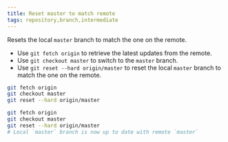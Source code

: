 ```yaml
---
title: Reset master to match remote
tags: repository,branch,intermediate
---
```


Resets the local `master` branch to match the one on the remote.

- Use `git fetch origin` to retrieve the latest updates from the remote.
- Use `git checkout master` to switch to the `master` branch.
- Use `git reset --hard origin/master` to reset the local `master` branch to match the one on the remote.

```sh
git fetch origin
git checkout master
git reset --hard origin/master
```

```sh
git fetch origin
git checkout master
git reset --hard origin/master
# Local `master` branch is now up to date with remote `master`
```
